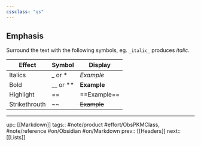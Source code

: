 ```yaml
---
cssclass: "qs"
---
```

## Emphasis

Surround the text with the following symbols, eg. `_italic_` produces _italic_.

| Effect        | Symbol   | Display     |
| ------------- | -------- | ----------- |
| Italics       | _ or *   | _Example_   |
| Bold          | __ or ** | __Example__ |
| Highlight     | ==       | ==Example== |
| Strikethrouth | ~~       | ~~Example~~            |



---
up:: [[Markdown]]
tags:: #note/product #effort/ObsPKMClass, #note/reference #on/Obsidian #on/Markdown 
prev:: [[Headers]]
next:: [[Lists]]

